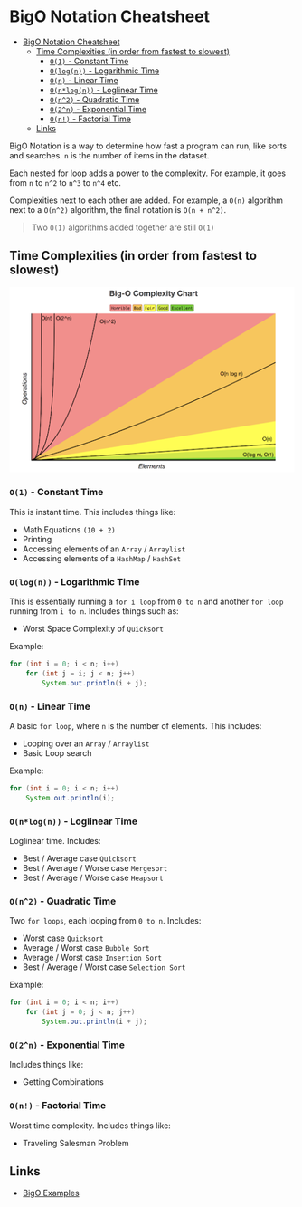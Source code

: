# BigO Notation Cheatsheet

- [BigO Notation Cheatsheet](#bigo-notation-cheatsheet)
  - [Time Complexities (in order from fastest to slowest)](#time-complexities-in-order-from-fastest-to-slowest)
    - [`O(1)` - Constant Time](#o1---constant-time)
    - [`O(log(n))` - Logarithmic Time](#ologn---logarithmic-time)
    - [`O(n)` - Linear Time](#on---linear-time)
    - [`O(n*log(n))` - Loglinear Time](#onlogn---loglinear-time)
    - [`O(n^2)` - Quadratic Time](#on2---quadratic-time)
    - [`O(2^n)` - Exponential Time](#o2n---exponential-time)
    - [`O(n!)` - Factorial Time](#on---factorial-time)
  - [Links](#links)

BigO Notation is a way to determine how fast a program can run, like sorts and searches.
`n` is the number of items in the dataset.

Each nested for loop adds a power to the complexity. For example, it goes from `n` to `n^2` to `n^3` to `n^4` etc.

Complexities next to each other are added. For example, a `O(n)` algorithm next to a `O(n^2)` algorithm, the final notation is `O(n + n^2)`.

> Two `O(1)` algorithms added together are still `O(1)`

## Time Complexities (in order from fastest to slowest)

![Image](../assets/bigo.png)

### `O(1)` - Constant Time

This is instant time. This includes things like:

- Math Equations `(10 + 2)`
- Printing
- Accessing elements of an `Array` / `Arraylist`
- Accessing elements of a `HashMap` / `HashSet`

### `O(log(n))` - Logarithmic Time

This is essentially running a `for i loop` from `0 to n` and another `for loop` running from `i to n`. Includes things such as:

- Worst Space Complexity of `Quicksort`

Example:

``` java
for (int i = 0; i < n; i++)
    for (int j = i; j < n; j++)
        System.out.println(i + j);
```

### `O(n)` - Linear Time

A basic `for loop`, where `n` is the number of elements. This includes:

- Looping over an `Array` / `Arraylist`
- Basic Loop search

Example:

``` java
for (int i = 0; i < n; i++)
    System.out.println(i);
```

### `O(n*log(n))` - Loglinear Time

Loglinear time. Includes:

- Best / Average case `Quicksort`
- Best / Average / Worse case `Mergesort`
- Best / Average / Worse case `Heapsort`

### `O(n^2)` - Quadratic Time

Two `for loops`, each looping from `0 to n`. Includes:

- Worst case `Quicksort`
- Average / Worst case `Bubble Sort`
- Average / Worst case `Insertion Sort`
- Best / Average / Worst case `Selection Sort`

Example:

``` java
for (int i = 0; i < n; i++)
    for (int j = 0; j < n; j++)
        System.out.println(i + j);
```

### `O(2^n)` - Exponential Time

Includes things like:

- Getting Combinations

### `O(n!)` - Factorial Time

Worst time complexity. Includes things like:

- Traveling Salesman Problem

## Links

- [BigO Examples](https://javachallengers.com/big-o-notation-explanation/)
